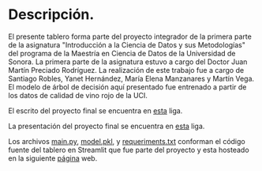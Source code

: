 # Descripción.

El presente tablero forma parte del proyecto integrador de la primera parte de la asignatura "Introducción a la Ciencia de Datos y sus Metodologías" del programa de la Maestría en Ciencia de Datos de la Universidad de Sonora. La primera parte de la asignatura estuvo a cargo del Doctor Juan Martín Preciado Rodríguez. La realización de este trabajo fue a cargo de Santiago Robles, Yanet Hernández, María Elena Manzanares y Martín Vega.  El modelo de árbol de decisión aquí presentado fue entrenado a partir de los datos de calidad de vino rojo de la UCI.

El escrito del proyecto final se encuentra en [esta]([https://github.com/Maleniski/Proyecto-Integrador-Analisis-de-datos-de-vinos/blob/main/TareaMetodologiaSantiagoMaElenaYanetMartin.pdf](https://github.com/Maleniski/introduccion-ciencia-datos-metodologias/blob/main/parte1_CRISP_DM/TareaMetodologiaSantiagoMaElenaYanetMartin.pdf)) liga.

La presentación del proyecto final se encuentra en [esta]([https://github.com/Maleniski/Proyecto-Integrador-Analisis-de-datos-de-vinos/blob/main/TareaMetodologiaSantiagoMaElenaYanetMartin_presentacion.pdf](https://github.com/Maleniski/introduccion-ciencia-datos-metodologias/blob/main/parte1_CRISP_DM/TareaMetodologiaSantiagoMaElenaYanetMartin_presentacion.pdf)) liga.


Los archivos [main.py](https://github.com/Maleniski/introduccion-ciencia-datos-metodologias/blob/main/parte1_CRISP_DM/main.py), [model.pkl](https://github.com/Maleniski/introduccion-ciencia-datos-metodologias/blob/main/parte1_CRISP_DM/model.pkl), y [requeriments.txt](https://github.com/Maleniski/introduccion-ciencia-datos-metodologias/blob/main/parte1_CRISP_DM/requirements.txt) conforman el código fuente del tablero en Streamlit que fue parte del proyecto y esta hosteado en la siguiente [página](https://mjvnor-proyecto-integrador-analisis-de-datos-de-vin-main-mpt3rq.streamlit.app/) web.
